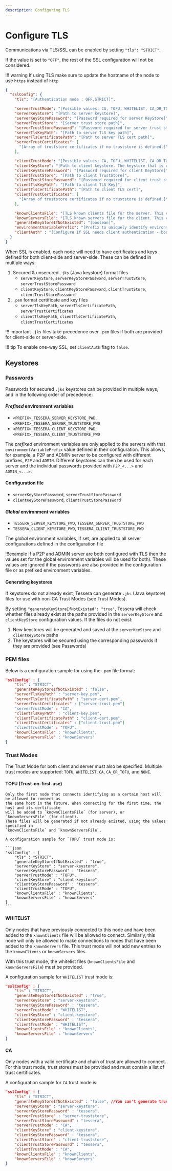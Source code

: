 ```yaml
---
description: Configuring TLS
---
```


# Configure TLS

Communications via TLS/SSL can be enabled by setting `"tls": "STRICT"`.

If the value is set to `"OFF"`, the rest of the SSL configuration will not be considered.

!!! warning
    If using TLS make sure to update the hostname of the node to use `https` instead of `http`

```json
{
  "sslConfig": {
    "tls": "[Authentication mode : OFF,STRICT]",

    "serverTrustMode": "[Possible values: CA, TOFU, WHITELIST, CA_OR_TOFU, NONE]",
    "serverKeyStore": "[Path to server keystore]",
    "serverKeyStorePassword": "[Password required for server KeyStore]",
    "serverTrustStore": "[Server trust store path]",
    "serverTrustStorePassword": "[Password required for server trust store]",
    "serverTlsKeyPath": "[Path to server TLS key path]",
    "serverTlsCertificatePath": "[Path to server TLS cert path]",
    "serverTrustCertificates": [
      "[Array of truststore certificates if no truststore is defined.]"
    ],

    "clientTrustMode": "[Possible values: CA, TOFU, WHITELIST, CA_OR_TOFU, NONE]",
    "clientKeyStore": "[Path to client keystore. The keystore that is used when communicating to other nodes.]",
    "clientKeyStorePassword": "[Password required for client KeyStore]",
    "clientTrustStore": "[Path to client TrustStore]",
    "clientTrustStorePassword": "[Password required for client trust store]",
    "clientTlsKeyPath": "[Path to client TLS Key]",
    "clientTlsCertificatePath": "[Path to client TLS cert]",
    "clientTrustCertificates": [
      "[Array of truststore certificates if no truststore is defined.]"
    ],

    "knownClientsFile": "[TLS known clients file for the server. This contains the fingerprints of public keys of other nodes that are allowed to connect to this one.]",
    "knownServersFile": "[TLS known servers file for the client. This contains the fingerprints of public keys of other nodes that this node has encountered.]",
    "generateKeyStoreIfNotExisted": "[boolean]",
    "environmentVariablePrefix": "[Prefix to uniquely identify environment variables for this particular server ssl configuration]",
    "clientAuth" : "[Configure if SSL needs client authentication - boolean - default is true]"
  }
}
```

When SSL is enabled, each node will need to have certificates and keys defined for both client-side and server-side.
These can be defined in multiple ways:

1. Secured & unsecured `.jks` (Java keystore) format files
    * `serverKeyStore`, `serverKeyStorePassword`, `serverTrustStore`, `serverTrustStorePassword`
    * `clientKeyStore`, `clientKeyStorePassword`, `clientTrustStore`, `clientTrustStorePassword`
1. `.pem` format certificate and key files
    * `serverTlsKeyPath`, `serverTlsCertificatePath`, `serverTrustCertificates`
    * `clientTlsKeyPath`, `clientTlsCertificatePath`, `clientTrustCertificates`

!!! important
    `.jks` files take precedence over `.pem` files if both are provided for client-side or server-side.

!!! tip
    To enable one-way SSL, set `clientAuth` flag to `false`.

## Keystores

### Passwords

Passwords for secured `.jks` keystores can be provided in multiple ways, and in the following order of precedence:

#### *Prefixed* environment variables

* `<PREFIX>_TESSERA_SERVER_KEYSTORE_PWD`, `<PREFIX>_TESSERA_SERVER_TRUSTSTORE_PWD`
* `<PREFIX>_TESSERA_CLIENT_KEYSTORE_PWD`, `<PREFIX>_TESSERA_CLIENT_TRUSTSTORE_PWD`

The *prefixed* environment variables are only applied to the servers with that `environmentVariablePrefix`
value defined in their configuration.
This allows, for example, a P2P and ADMIN server to be configured with different prefixes, `P2P` and `ADMIN`.
Different keystores can then be used for each server and the individual passwords provided with `P2P_<...>` and `ADMIN_<...>`.

#### Configuration file

* `serverKeyStorePassword`, `serverTrustStorePassword`
* `clientKeyStorePassword`, `clientTrustStorePassword`

#### *Global* environment variables

* `TESSERA_SERVER_KEYSTORE_PWD`, `TESSERA_SERVER_TRUSTSTORE_PWD`
* `TESSERA_CLIENT_KEYSTORE_PWD`, `TESSERA_CLIENT_TRUSTSTORE_PWD`

The *global* environment variables, if set, are applied to all server configurations defined in the configuration file

!!!example
    If a P2P and ADMIN server are both configured with TLS then the values set for the global
    environment variables will be used for both).
    These values are ignored if the passwords are also provided in the configuration file or as prefixed environment variables.

#### Generating keystores

If keystores do not already exist, Tessera can generate `.jks` (Java keystore) files for use with non-CA Trust Modes (see Trust Modes).

By setting `"generateKeyStoreIfNotExisted": "true"`, Tessera will check whether files already exist at the paths provided in the `serverKeyStore` and `clientKeyStore` configuration values. If the files do not exist:

1. New keystores will be generated and saved at the `serverKeyStore` and `clientKeyStore` paths
1. The keystores will be secured using the corresponding passwords if they are provided (see Passwords)

### PEM files

Below is a configuration sample for using the `.pem` file format:

```json
"sslConfig" : {
    "tls" : "STRICT",
    "generateKeyStoreIfNotExisted" : "false",
    "serverTlsKeyPath" : "server-key.pem",
    "serverTlsCertificatePath" : "server-cert.pem",
    "serverTrustCertificates" : ["server-trust.pem"]
    "serverTrustMode" : "CA",
    "clientTlsKeyPath" : "client-key.pem",
    "clientTlsCertificatePath" : "client-cert.pem",
    "clientTrustCertificates" : ["client-trust.pem"]
    "clientTrustMode" : "TOFU",
    "knownClientsFile" : "knownClients",
    "knownServersFile" : "knownServers"
}
```

### Trust Modes

The Trust Mode for both client and server must also be specified. Multiple trust modes are supported:
`TOFU`, `WHITELIST`, `CA`, `CA_OR_TOFU`, and `NONE`.

#### TOFU (Trust-on-first-use)

    Only the first node that connects identifying as a certain host will be allowed to connect as
    the same host in the future. When connecting for the first time, the host and its certificate
    will be added to `knownClientsFile` (for server), or `knownServersFile` (for client).
    These files will be generated if not already existed, using the values specified in
    `knownClientsFile` and `knownServersFile`.

    A configuration sample for `TOFU` trust mode is:

    ```json
    "sslConfig" : {
        "tls" : "STRICT",
        "generateKeyStoreIfNotExisted" : "true",
        "serverKeyStore" : "server-keystore",
        "serverKeyStorePassword" : "tessera",
        "serverTrustMode" : "TOFU",
        "clientKeyStore" : "client-keystore",
        "clientKeyStorePassword" : "tessera",
        "clientTrustMode" : "TOFU",
        "knownClientsFile" : "knownClients",
        "knownServersFile" : "knownServers"
    }
    ```

#### WHITELIST

Only nodes that have previously connected to this node and have been added to the `knownClients` file will be allowed to connect.
Similarly, this node will only be allowed to make connections to nodes that have been added to the `knownServers` file.
This trust mode will not add new entries to the `knownClients` or `knownServers` files.

With this trust mode, the whitelist files (`knownClientsFile` and `knownServersFile`) must be provided.

A configuration sample for `WHITELIST` trust mode is:

```json
"sslConfig" : {
    "tls" : "STRICT",
    "generateKeyStoreIfNotExisted" : "true",
    "serverKeyStore" : "server-keystore",
    "serverKeyStorePassword" : "tessera",
    "serverTrustMode" : "WHITELIST",
    "clientKeyStore" : "client-keystore",
    "clientKeyStorePassword" : "tessera",
    "clientTrustMode" : "WHITELIST",
    "knownClientsFile" : "knownClients",
    "knownServersFile" : "knownServers"
}
```

#### CA

Only nodes with a valid certificate and chain of trust are allowed to connect. For this trust mode,
trust stores must be provided and must contain a list of trust certificates.

A configuration sample for `CA` trust mode is:

```json
"sslConfig" : {
    "tls" : "STRICT",
    "generateKeyStoreIfNotExisted" : "false", //You can't generate trust stores when using CA
    "serverKeyStore" : "server-keystore",
    "serverKeyStorePassword" : "tessera",
    "serverTrustStore" : "server-truststore",
    "serverTrustStorePassword" : "tessera",
    "serverTrustMode" : "CA",
    "clientKeyStore" : "client-keystore",
    "clientKeyStorePassword" : "tessera",
    "clientTrustStore" : "client-truststore",
    "clientTrustStorePassword" : "tessera",
    "clientTrustMode" : "CA",
    "knownClientsFile" : "knownClients",
    "knownServersFile" : "knownServers"
}
```
